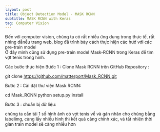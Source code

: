 ```yaml
---
layout: post
title: Object Detection Model - MASK RCNN
subtitle: MASK RCNN with Keras 
tag: Computer Vision
---
```




Đến với computer vision, chúng ta có rất nhiều ứng dụng trong thực tế, rất nhing dẫnều trang web, blog đã trình bày cách thực hiện các hướ với các pre-train model  
Ở đây mình cũng sử dụng pre-train model Mask-RCNN trong Keras để tìm vợt tenis trong hình. 


Các bước thực hiện
Bước 1 : Clone  Mask RCNN  trên GitHub Repository :

  git clone https://github.com/matterport/Mask_RCNN.git

Bước 2 : Cài đặt thư viện Mask RCNN:

  cd Mask_RCNN
  python setup.py install

Bước 3  : chuẩn bị dữ liệu: 

  chúng ta cần tải 1 số hình ảnh có vợt tenis về và gán nhãn cho chúng bằng labelimg, càng lấy nhiều hình thì kết quả càng chính xác, và tất nhiên thời gian train model sẽ càng nhiều hơn
